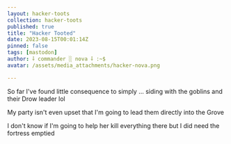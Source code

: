 ```yaml
---
layout: hacker-toots
collection: hacker-toots
published: true
title: "Hacker Tooted"
date: 2023-08-15T00:01:14Z
pinned: false
tags: [mastodon]
author: ⸸ commander ░ nova ⸸ :~$
avatar: /assets/media_attachments/hacker-nova.png

---
```


<p>So far  I&#39;ve found little consequence to simply ... siding with the goblins and their Drow leader lol</p><p>My party isn&#39;t even upset that I&#39;m going to lead them directly into the Grove</p><p>I don&#39;t know if I&#39;m going to help her kill everything there but I did need the fortress emptied</p>


